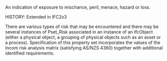 An indication of exposure to mischance, peril, menace, hazard or loss. 

HISTORY: Extended in IFC2x3

There are various types of risk that may be encountered and there may be several instances of Pset_Risk associated in an instance of an IfcObject (either a physical object, a grouping of physical objects such as an asset or a process).
Specification of this property set incorporates the values of the Incom risk analysis matrix (satisfying AS/NZS 4360) together with additional identified requirements.